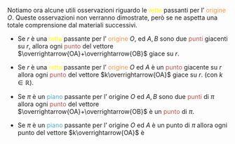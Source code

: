 Notiamo ora alcune utili osservazioni riguardo le <font color="#ffff00">rette</font> passanti per l’ <font color="#f79646">origine</font> $O$.
Queste osservazioni non verranno dimostrate, però se ne aspetta una totale comprensione dal materiali successivi.

- Se $r$ è una <font color="#ffff00">retta</font> passante per l’ <font color="#f79646">origine</font> $O$, ed $A,B$ sono due <font color="#c0504d">punti</font> giacenti su $r$, allora ogni <font color="#c0504d">punto</font> del vettore $\overrightarrow{OA}+\overrightarrow{OB}$ giace su $r$.

- Se $r$ è una <font color="#ffff00">retta</font> passante per l’ <font color="#f79646">origine</font> $O$ ed $A$ è un <font color="#c0504d">punto</font> giacente su $r$ allora ogni <font color="#c0504d">punto</font> del vettore $k\overrightarrow{OA}$ giace su $r$. (con $k\in \mathbb{R}$).

- Se $\pi$ è un <font color="#4bacc6">piano</font> passante per l’ origine $O$ ed $A,B$ sono due <font color="#c0504d">punti</font> di $\pi$ allora ogni <font color="#c0504d">punto</font> del vettore $\overrightarrow{OA}+\overrightarrow{OB}$ è un <font color="#c0504d">punto</font> di $\pi$.

- Se $\pi$ è un <font color="#4bacc6">piano</font> passante per l’ origine $O$ ed $A$ è un punto di $\pi$ allora ogni punto del vettore $k\overrightarrow{OA}$ è 